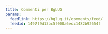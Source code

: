 ```yaml
---
title: Commenti per BgLUG
params:
  feedlink: https://bglug.it/comments/feed/
  feedid: 1497f9d13bc5f000a6ecc1482b92654f
---
```

